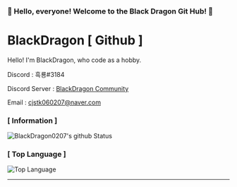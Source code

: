 ### 🎉 Hello, everyone! Welcome to the Black Dragon Git Hub! 🎉

# BlackDragon [ Github ]
Hello! I'm BlackDragon, who code as a hobby.

Discord : 흑룡#3184

Discord Server : [BlackDragon Community](https://discord.gg/XCpAAYY)

Email : [cjstk060207@naver.com](mailto:norhu1130@naver.com)

### [ Information ]
![BlackDragon0207's github Status](https://github-readme-stats.vercel.app/api?username=BlackDragon0207&show_icons=true&theme=tokyonight)
### [ Top Language ]
![Top Language](https://github-readme-stats.vercel.app/api/top-langs/?username=BlackDragon0207&theme=tokyonight)<br/>

---

